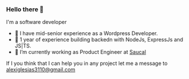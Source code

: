### Hello there 👋
I'm a software developer
- 🥼 I have mid-senior experience as a Wordpress Developer.
- 🌱 1 year of experience building backedn with NodeJs, ExpressJs and JS|TS.
- 🔭 I’m currently working as Product Engineer at [Saucal](https://www.saucal.com)

If I you think that I can help you in any project let me a message to [alexiglesias3110@gmail.com](mailto:alexiglesias3110@gmail.com)

